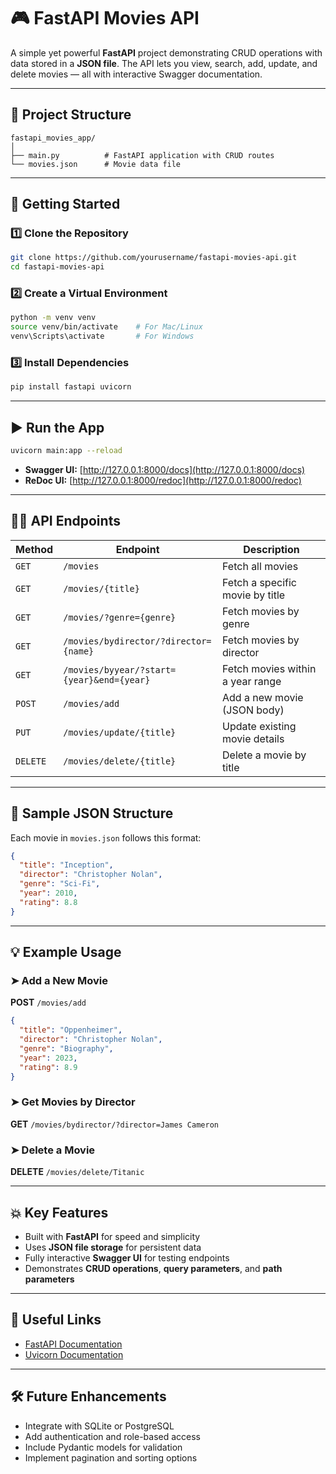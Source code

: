 # 🎮 FastAPI Movies API

A simple yet powerful **FastAPI** project demonstrating CRUD operations with data stored in a **JSON file**.
The API lets you view, search, add, update, and delete movies — all with interactive Swagger documentation.

---

## 📁 Project Structure

```
fastapi_movies_app/
│
├── main.py          # FastAPI application with CRUD routes
└── movies.json      # Movie data file
```

---

## 🚀 Getting Started

### 1️⃣ Clone the Repository

```bash
git clone https://github.com/yourusername/fastapi-movies-api.git
cd fastapi-movies-api
```

### 2️⃣ Create a Virtual Environment

```bash
python -m venv venv
source venv/bin/activate    # For Mac/Linux
venv\Scripts\activate       # For Windows
```

### 3️⃣ Install Dependencies

```bash
pip install fastapi uvicorn
```

---

## ▶️ Run the App

```bash
uvicorn main:app --reload
```

* **Swagger UI:** [http://127.0.0.1:8000/docs](http://127.0.0.1:8000/docs)
* **ReDoc UI:** [http://127.0.0.1:8000/redoc](http://127.0.0.1:8000/redoc)

---

## 🧙‍♂️ API Endpoints

| Method   | Endpoint                                  | Description                      |
| -------- | ----------------------------------------- | -------------------------------- |
| `GET`    | `/movies`                                 | Fetch all movies                 |
| `GET`    | `/movies/{title}`                         | Fetch a specific movie by title  |
| `GET`    | `/movies/?genre={genre}`                  | Fetch movies by genre            |
| `GET`    | `/movies/bydirector/?director={name}`     | Fetch movies by director         |
| `GET`    | `/movies/byyear/?start={year}&end={year}` | Fetch movies within a year range |
| `POST`   | `/movies/add`                             | Add a new movie (JSON body)      |
| `PUT`    | `/movies/update/{title}`                  | Update existing movie details    |
| `DELETE` | `/movies/delete/{title}`                  | Delete a movie by title          |

---

## 💃 Sample JSON Structure

Each movie in `movies.json` follows this format:

```json
{
  "title": "Inception",
  "director": "Christopher Nolan",
  "genre": "Sci-Fi",
  "year": 2010,
  "rating": 8.8
}
```

---

## 💡 Example Usage

### ➤ Add a New Movie

**POST** `/movies/add`

```json
{
  "title": "Oppenheimer",
  "director": "Christopher Nolan",
  "genre": "Biography",
  "year": 2023,
  "rating": 8.9
}
```

### ➤ Get Movies by Director

**GET** `/movies/bydirector/?director=James Cameron`

### ➤ Delete a Movie

**DELETE** `/movies/delete/Titanic`

---

## 💥 Key Features

* Built with **FastAPI** for speed and simplicity
* Uses **JSON file storage** for persistent data
* Fully interactive **Swagger UI** for testing endpoints
* Demonstrates **CRUD operations**, **query parameters**, and **path parameters**

---

## 🔗 Useful Links

* [FastAPI Documentation](https://fastapi.tiangolo.com/)
* [Uvicorn Documentation](https://www.uvicorn.org/)

---

## 🛠️ Future Enhancements

* Integrate with SQLite or PostgreSQL
* Add authentication and role-based access
* Include Pydantic models for validation
* Implement pagination and sorting options
